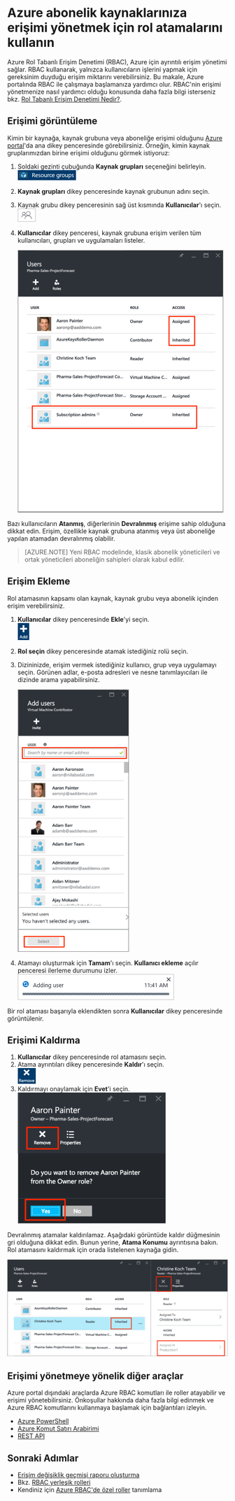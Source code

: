 <properties
    pageTitle="Azure portalında Rol Tabanlı Erişim denetimini kullanma | Microsoft Azure"
    description="Azure Portal'da Rol Tabanlı Erişim Denetimi ile erişim yönetimine başlayın. Kaynaklarınıza izinler atamak için rol atamalarını kullanın."
    services="active-directory"
    documentationCenter=""
    authors="kgremban"
    manager="femila"
    editor=""/>

<tags
    ms.service="active-directory"
    ms.devlang="na"
    ms.topic="get-started-article"
    ms.tgt_pltfrm="na"
    ms.workload="identity"
    ms.date="07/21/2016"
    ms.author="kgremban"/>

# Azure abonelik kaynaklarınıza erişimi yönetmek için rol atamalarını kullanın

Azure Rol Tabanlı Erişim Denetimi (RBAC), Azure için ayrıntılı erişim yönetimi sağlar. RBAC kullanarak, yalnızca kullanıcıların işlerini yapmak için gereksinim duyduğu erişim miktarını verebilirsiniz. Bu makale, Azure portalında RBAC ile çalışmaya başlamanıza yardımcı olur. RBAC'nin erişimi yönetmenize nasıl yardımcı olduğu konusunda daha fazla bilgi isterseniz bkz. [Rol Tabanlı Erişim Denetimi Nedir?](role-based-access-control-what-is.md).

## Erişimi görüntüleme
Kimin bir kaynağa, kaynak grubuna veya aboneliğe erişimi olduğunu [Azure portal](https://portal.azure.com)'da ana dikey penceresinde görebilirsiniz. Örneğin, kimin kaynak gruplarımızdan birine erişimi olduğunu görmek istiyoruz:

1. Soldaki gezinti çubuğunda **Kaynak grupları** seçeneğini belirleyin.  
    ![Kaynak grupları - simge](./media/role-based-access-control-configure/resourcegroups_icon.png)
2. **Kaynak grupları** dikey penceresinde kaynak grubunun adını seçin.
3. Kaynak grubu dikey penceresinin sağ üst kısmında **Kullanıcılar**'ı seçin.  
    ![Kullanıcılar - simge](./media/role-based-access-control-configure/users_icon.png)
4. **Kullanıcılar** dikey penceresi, kaynak grubuna erişim verilen tüm kullanıcıları, grupları ve uygulamaları listeler.  

    ![Kullanıcılar dikey penceresi - devralınmış veya atanmış erişim ekran görüntüsü](./media/role-based-access-control-configure/view-access.png)

Bazı kullanıcıların **Atanmış**, diğerlerinin **Devralınmış** erişime sahip olduğuna dikkat edin. Erişim, özellikle kaynak grubuna atanmış veya üst aboneliğe yapılan atamadan devralınmış olabilir.

> [AZURE.NOTE] Yeni RBAC modelinde, klasik abonelik yöneticileri ve ortak yöneticileri aboneliğin sahipleri olarak kabul edilir.


## Erişim Ekleme
Rol atamasının kapsamı olan kaynak, kaynak grubu veya abonelik içinden erişim verebilirsiniz.

1. **Kullanıcılar** dikey penceresinde **Ekle**'yi seçin.  
    ![Ekle - simge](./media/role-based-access-control-configure/add_icon.png)  
2. **Rol seçin** dikey penceresinde atamak istediğiniz rolü seçin.
3. Dizininizde, erişim vermek istediğiniz kullanıcı, grup veya uygulamayı seçin. Görünen adlar, e-posta adresleri ve nesne tanımlayıcıları ile dizinde arama yapabilirsiniz.  

    ![Kullanıcı ekle dikey penceresi - arama ekran görüntüsü](./media/role-based-access-control-configure/grant-access2.png)

4. Atamayı oluşturmak için **Tamam**'ı seçin. **Kullanıcı ekleme** açılır penceresi ilerleme durumunu izler.  
    ![Kullanıcı ekleniyor ilerleme çubuğu - ekran görüntüsü](./media/role-based-access-control-configure/addinguser_popup.png)

Bir rol ataması başarıyla eklendikten sonra **Kullanıcılar** dikey penceresinde görüntülenir.

## Erişimi Kaldırma

1. **Kullanıcılar** dikey penceresinde rol atamasını seçin.
2. Atama ayrıntıları dikey penceresinde **Kaldır**'ı seçin.  
    ![Kaldır - simge](./media/role-based-access-control-configure/remove_icon.png)
3. Kaldırmayı onaylamak için **Evet**'i seçin.  
    ![Kullanıcılar dikey penceresi - rolden kaldır ekran görüntüsü](./media/role-based-access-control-configure/remove-access1.png)

Devralınmış atamalar kaldırılamaz. Aşağıdaki görüntüde kaldır düğmesinin gri olduğuna dikkat edin. Bunun yerine, **Atama Konumu** ayrıntısına bakın. Rol atamasını kaldırmak için orada listelenen kaynağa gidin.

![Kullanıcılar dikey penceresi - devralınmış erişim kaldır düğmesini devre dışı bırakır ekran görüntüsü](./media/role-based-access-control-configure/remove-access2.png)

## Erişimi yönetmeye yönelik diğer araçlar
Azure portal dışındaki araçlarda Azure RBAC komutları ile roller atayabilir ve erişimi yönetebilirsiniz.  Önkoşullar hakkında daha fazla bilgi edinmek ve Azure RBAC komutlarını kullanmaya başlamak için bağlantıları izleyin.

- [Azure PowerShell](role-based-access-control-manage-access-powershell.md)
- [Azure Komut Satırı Arabirimi](role-based-access-control-manage-access-azure-cli.md)
- [REST API](role-based-access-control-manage-access-rest.md)

## Sonraki Adımlar
- [Erişim değişiklik geçmişi raporu oluşturma](role-based-access-control-access-change-history-report.md)
- Bkz. [RBAC yerleşik rolleri](role-based-access-built-in-roles.md)
- Kendiniz için [Azure RBAC'de özel roller](role-based-access-control-custom-roles.md) tanımlama



<!--HONumber=Aug16_HO1-->


